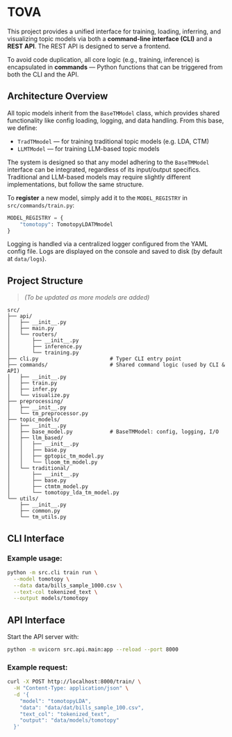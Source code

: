
# TOVA

This project provides a unified interface for training, loading, inferring, and visualizing topic models via both a **command-line interface (CLI)** and a **REST API**. The REST API is designed to serve a frontend.

To avoid code duplication, all core logic (e.g., training, inference) is encapsulated in **commands** — Python functions that can be triggered from both the CLI and the API.


## Architecture Overview

All topic models inherit from the `BaseTMModel` class, which provides shared functionality like config loading, logging, and data handling. From this base, we define:

- `TradTMmodel` — for training traditional topic models (e.g. LDA, CTM)
- `LLMTModel` — for training LLM-based topic models

The system is designed so that any model adhering to the `BaseTMModel` interface can be integrated, regardless of its input/output specifics. Traditional and LLM-based models may require slightly different implementations, but follow the same structure.

To **register** a new model, simply add it to the `MODEL_REGISTRY` in `src/commands/train.py`:

```python
MODEL_REGISTRY = {
    "tomotopy": TomotopyLDATMmodel
}
```

Logging is handled via a centralized logger configured from the YAML config file. Logs are displayed on the console and saved to disk (by default at ``data/logs``).


## Project Structure

> _(To be updated as more models are added)_

```
src/
├── api/
│   ├── __init__.py
│   ├── main.py
│   └── routers/
│       ├── __init__.py
│       ├── inference.py
│       └── training.py
├── cli.py                       # Typer CLI entry point
├── commands/                    # Shared command logic (used by CLI & API)
│   ├── __init__.py
│   ├── train.py
│   ├── infer.py
│   └── visualize.py
├── preprocessing/
│   ├── __init__.py
│   └── tm_preprocessor.py
├── topic_models/
│   ├── __init__.py
│   ├── base_model.py            # BaseTMModel: config, logging, I/O
│   ├── llm_based/
│   │   ├── __init__.py
│   │   ├── base.py
│   │   ├── gptopic_tm_model.py
│   │   └── lloom_tm_model.py
│   └── traditional/
│       ├── __init__.py
│       ├── base.py
│       ├── ctmtm_model.py
│       └── tomotopy_lda_tm_model.py
└── utils/
    ├── __init__.py
    ├── common.py
    └── tm_utils.py
```

## CLI Interface

### Example usage:

```bash
python -m src.cli train run \
  --model tomotopy \
  --data data/bills_sample_1000.csv \
  --text-col tokenized_text \
  --output models/tomotopy
```

## API Interface

Start the API server with:

```bash
python -m uvicorn src.api.main:app --reload --port 8000
```

### Example request:

```bash
curl -X POST http://localhost:8000/train/ \
  -H "Content-Type: application/json" \
  -d '{
    "model": "tomotopyLDA",
    "data": "data/dat/bills_sample_100.csv",
    "text_col": "tokenized_text",
    "output": "data/models/tomotopy"
  }'
```